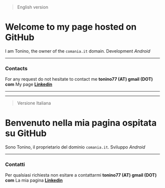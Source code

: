 > English version

Welcome to my page hosted on GitHub
===================================

I am Tonino, the owner of the `comania.it` domain.
Development *Android*

------------

### Contacts
For any request do not hesitate to contact me **tonino77 (AT) gmail (DOT) com**
My page [**Linkedin**](https://www.linkedin.com/in/chiaia/)

___________________________________________________________________________
___________________________________________________________________________

> Versione Italiana

Benvenuto nella mia pagina ospitata su GitHub
=============================================

Sono Tonino, il proprietario del dominio `comania.it`.
Sviluppo *Android*

------------

### Contatti
Per qualsiasi richiesta non esitare a contattarmi **tonino77 (AT) gmail (DOT) com**
La mia pagina [**Linkedin**](https://www.linkedin.com/in/chiaia/)
